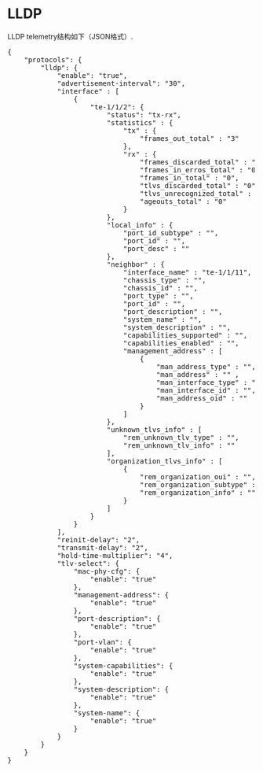 # LLDP

LLDP telemetry结构如下（JSON格式）.

<pre>
{
    "protocols": {
        "lldp": {
            "enable": "true",
            "advertisement-interval": "30",
            "interface" : [
                {
                    "te-1/1/2": {
                        "status": "tx-rx",
                        "statistics" : {
                            "tx" : {
                                "frames_out_total" : "3"
                            },
                            "rx" : {
                                "frames_discarded_total" : "0",
                                "frames_in_erros_total" : "0",
                                "frames_in_total" : "0",
                                "tlvs_discarded_total" : "0",
                                "tlvs_unrecognized_total" : "0",
                                "ageouts_total" : "0"
                            }
                        },
                        "local_info" : {
                            "port_id_subtype" : "",
                            "port_id" : "",
                            "port_desc" : ""
                        },
                        "neighbor" : {
                            "interface_name" : "te-1/1/11",
                            "chassis_type" : "",
                            "chassis_id" : "",
                            "port_type" : "",
                            "port_id" : "",
                            "port_description" : "",
                            "system_name" : "",
                            "system_description" : "",
                            "capabilities_supported" : "",
                            "capabilities_enabled" : "",
                            "management_address" : [
                                {
                                    "man_address_type" : "",
                                    "man_address" : "" ,
                                    "man_interface_type" : "",
                                    "man_interface_id" : "",
                                    "man_address_oid" : ""
                                }
                            ] 
                        },
                        "unknown_tlvs_info" : [
                            "rem_unknown_tlv_type" : "",
                            "rem_unknown_tlv_info" : ""
                        ],
                        "organization_tlvs_info" : [
                            {
                                "rem_organization_oui" : "",
                                "rem_organization_subtype" : "",
                                "rem_organization_info" : ""
                            }
                        ]
                    }
                }
            ],
            "reinit-delay": "2",
            "transmit-delay": "2",
            "hold-time-multiplier": "4",
            "tlv-select": {
                "mac-phy-cfg": {
                    "enable": "true"
                },
                "management-address": {
                    "enable": "true"
                },
                "port-description": {
                    "enable": "true"
                },
                "port-vlan": {
                    "enable": "true"
                },
                "system-capabilities": {
                    "enable": "true"
                },
                "system-description": {
                    "enable": "true"
                },
                "system-name": {
                    "enable": "true"
                }
            }
        }
    }
}
</pre>
